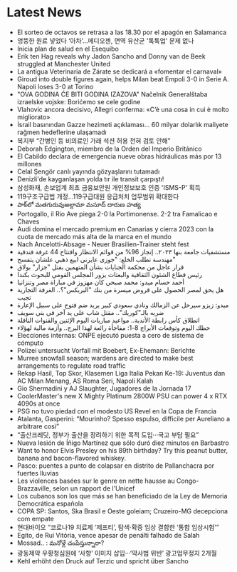 # Latest News
-  El sorteo de octavos se retrasa a las 18.30 por el apagón en Salamanca
-  엉뚱한 원료 넣었다 ‘아차’…메디오젠, 면역 유산균 '톡톡업' 문제 없나
-  Inicia plan de salud en el Esequibo
-  Erik ten Hag reveals why Jadon Sancho and Donny van de Beek struggled at Manchester United
-  La antigua Veterinaria de Zárate se dedicará a «fomentar el carnaval»
-  Giroud into double figures again, helps Milan beat Empoli 3-0 in Serie A. Napoli loses 3-0 at Torino
-  &quot;OVA GODINA ĆE BITI GODINA IZAZOVA&quot; Načelnik Generalštaba izraelske vojske: Borićemo se cele godine
-  Vlahovic ancora decisivo, Allegri conferma: «C’è una cosa in cui è molto migliorato»
-  İsrail basınından Gazze hezimeti açıklaması... 60 milyar dolarlık maliyete rağmen hedeflerine ulaşamadı
-  복지부 “간병인 등 비의료인 가래 석션 허용 전혀 검토 안해”
-  Deborah Edgington, miembro de la Orden del Imperio Británico
-  El Cabildo declara de emergencia nueve obras hidráulicas más por 13 millones
-  Celal Şengör canlı yayında gözyaşlarını tutamadı
-  Denizli'de kayganlaşan yolda tır ile transit çarpıştı!
-  삼성화재, 손보업계 최초 금융보안원 개인정보보호 인증 'ISMS-P' 획득
-  119구조구급법 개정…119구급대원 응급처치 업무범위 확대한다
-  పాక్‌లో మతగురువుఅల్లామా మసూద్‌ దారుణ హత్య
-  Portogallo, il Rio Ave piega 2-0 la Portimonense. 2-2 tra Famalicao e Chaves
-  Audi domina el mercado premium en Canarias y cierra 2023 con la cuota de mercado más alta de la marca en el mundo
-  Nach Ancelotti-Absage - Neuer Brasilien-Trainer steht fest
-  مستشفيات جامعة بنها ٢٠٢٣.. إنجاز 96% من قوائم الانتظار وافتتاح 44 غرفة فندقية
-  مهندسة تطلب الخلع: "جوزى عايزنى ابيع ذهبي علشان يتفسح"
-  قرار عاجل من محكمة الجنايات بشأن المتهمين بقتل "جزار" بولاق
-  رئيس قطاع الشئون الثقافية والبعثات يزور المجلس القومي للبحوث بكندا
-  أحمد حسام ميدو: محمد صبحي كان مهزوز في مباراة مصر وتنزانيا
-  هل يحق لمصر الحصول على قروض ميسرة من بنك "البريكس"؟.. الغرفة التجارية تجيب
-  ميدو: زيزو سيرحل عن الزمالك ونادي سعودي كبير يريد ضم فتوح على سبيل الإعارة
-  ضربه بالـ"كوريك".. مقتل شاب على يد آخر في بني سويف
-  انطلاق كأس رابطة الأندية.. مواعيد مباريات اليوم الإثنين والقنوات الناقلة
-  حظك اليوم وتوقعات الأبراج 8-1: مفاجأة رائعة لهذا البرج.. وأزمة مالية لهؤلاء
-  Elecciones internas: ONPE ejecutó puesta a cero de sistema de cómputo
-  Polizei untersucht Vorfall mit Boebert, Ex-Ehemann: Berichte
-  Murree snowfall season; wardens are directed to make best arrangements to regulate road traffic
-  Rekap Hasil, Top Skor, Klasemen Liga Italia Pekan Ke-19: Juventus dan AC Milan Menang, AS Roma Seri, Napoli Kalah
-  Gio Shermadini y AJ Slaughter, Jugadores de la Jornada 17
-  CoolerMaster's new X Mighty Platinum 2800W PSU can power 4 x RTX 4090s at once
-  PSG no tuvo piedad con el modesto US Revel en la Copa de Francia
-  Atalanta, Gasperini: “Mourinho? Spesso espulso, difficile per Aureliano a arbitrare così”
-  “출산크레딧, 정부가 출산을 장려하기 위한 목적 도입···국고 부담 필요”
-  Nueva lesión de Íñigo Martínez que sólo duró diez minutos en Barbastro
-  Want to honor Elvis Presley on his 89th birthday? Try this peanut butter, banana and bacon-flavored whiskey.
-  Pasco: puentes a punto de colapsar en distrito de Pallanchacra por fuertes lluvias
-  Les violences basées sur le genre en nette hausse au Congo-Brazzaville, selon un rapport de l'Unicef
-  Los cubanos son los que más se han beneficiado de la Ley de Memoria Democrática española
-  COPA SP: Santos, Ska Brasil e Oeste goleiam; Cruzeiro-MG decepciona com empate
-  현대바이오 “코로나19 치료제 ‘제프티’, 탐색‧확증 임상 결합한 ‘통합 임상시험’”
-  Egito, de Rui Vitória, vence apesar de penálti falhado de Salah
-  Mossad.. : మనోళ్లే చంపేస్తున్నారా?
-  광동제약 우황청심원에 ‘사향’ 이미지 삽입···‘약사법 위반’ 광고업무정지 2개월
-  Kehl erhöht den Druck auf Terzic und spricht über Sancho

